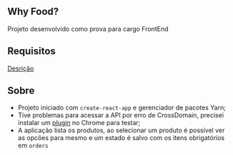 ## Why Food?

Projeto desenvolvido como prova para cargo FrontEnd

## Requisitos

[Desrição](https://api-teste-frontend.luan-nuvem.now.sh/)

## Sobre

* Projeto iniciado com `create-react-app` e gerenciador de pacotes Yarn;
* Tive problemas para acessar a API por erro de CrossDomain, precisei
  instalar um [plugin](https://chrome.google.com/webstore/detail/allow-control-allow-origi/nlfbmbojpeacfghkpbjhddihlkkiljbi) no Chrome para testar;
* A aplicação lista os produtos, ao selecionar um produto é possível ver as opcões
  para mesmo e um estado é salvo com os itens obrigatórios em `orders`
